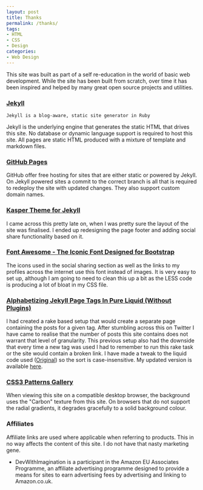 ```yaml
---
layout: post
title: Thanks
permalink: /thanks/
tags: 
- HTML
- CSS
- Design
categories:
- Web Design
---
```

This site was built as part of a self re-education in the world of basic web development. While the site has been built from scratch, over time it has been inspired and helped by many great open source projects and utilities. 

### [Jekyll][jekyll]
`Jekyll is a blog-aware, static site generator in Ruby`

Jekyll is the underlying engine that generates the static HTML that drives this site. No database or dynamic language support is required to host this site. All pages are static HTML produced with a mixture of template and markdown files.

### [GitHub Pages][github pages]
GitHub offer free hosting for sites that are either static or powered by Jekyll. On Jekyll powered sites a commit to the correct branch is all that is required to redeploy the site with updated changes. They also support custom domain names. 

### [Kasper Theme for Jekyll][kasper]
I came across this pretty late on, when I was pretty sure the layout of the site was finalised. I ended up redesigning the page footer and adding social share functionality based on it.

### [Font Awesome - The Iconic Font Designed for Bootstrap][font awesome]
The icons used in the social sharing section as well as the links to my profiles across the internet use this font instead of images. It is very easy to set up, although I am going to need to clean this up a bit as the LESS code is producing a lot of bloat in my CSS file.

### [Alphabetizing Jekyll Page Tags In Pure Liquid (Without Plugins)][jekyll tags] ###
I had created a rake based setup that would create a separate page containing the posts for a given tag. After stumbling across this on Twitter I have came to realise that the number of posts this site contains does not warrant that level of granularity. This previous setup also had the downside that every time a new tag was used I had to remember to run this rake task or the site would contain a broken link. I have made a tweak to the liquid code used ([Original](https://github.com/LanyonM/lanyonm.github.io/blob/master/tags.html "lanyonm.github.io / tags.html")) so the sort is case-insensitive. My updated version is available [here](https://github.com/dhutchison/dhutchison.github.io/blob/master/tags/index.html " dhutchison.github.io / tags / index.html").

### [CSS3 Patterns Gallery][css3 patterns] 
When viewing this site on a compatible desktop browser, the background uses the "Carbon" texture from this site. On browsers that do not support the radial gradients, it degrades gracefully to a solid background colour.

### Affiliates
Affiliate links are used where applicable when referring to products. This in no way affects the content of this site. I do not have that nasty marketing gene.

 - DevWithImagination is a participant in the Amazon EU Associates Programme, an affiliate advertising programme designed to provide a means for sites to earn advertising fees by advertising and linking to Amazon.co.uk.

[jekyll tags]: http://blog.lanyonm.org/articles/2013/11/21/alphabetize-jekyll-page-tags-pure-liquid.html "Alphabetizing Jekyll Page Tags In Pure Liquid (Without Plugins) &#8211; Michael Lanyon's Blog"
[font awesome]: http://fortawesome.github.io/Font-Awesome/ "Font Awesome - The Iconic Font Designed for Bootstrap"
[kasper]: http://rosario.io/2013/11/10/kasper-theme-for-jekyll.html "Rosario's Blog - Coding, startups and ideas."
[jekyll]: http://jekyllrb.com/ "Jekyll • Simple, blog-aware, static sites"
[github pages]: http://pages.github.com/ "GitHub Pages"
[css3 patterns]: http://lea.verou.me/css3patterns/ "CSS3 Patterns Gallery"




